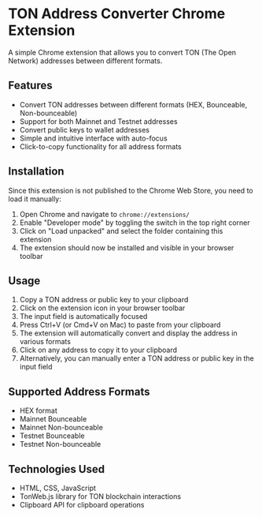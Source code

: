 # TON Address Converter Chrome Extension

A simple Chrome extension that allows you to convert TON (The Open Network) addresses between different formats.

## Features

- Convert TON addresses between different formats (HEX, Bounceable, Non-bounceable)
- Support for both Mainnet and Testnet addresses
- Convert public keys to wallet addresses
- Simple and intuitive interface with auto-focus
- Click-to-copy functionality for all address formats

## Installation

Since this extension is not published to the Chrome Web Store, you need to load it manually:

1. Open Chrome and navigate to `chrome://extensions/`
2. Enable "Developer mode" by toggling the switch in the top right corner
3. Click on "Load unpacked" and select the folder containing this extension
4. The extension should now be installed and visible in your browser toolbar

## Usage

1. Copy a TON address or public key to your clipboard
2. Click on the extension icon in your browser toolbar
3. The input field is automatically focused
4. Press Ctrl+V (or Cmd+V on Mac) to paste from your clipboard
5. The extension will automatically convert and display the address in various formats
6. Click on any address to copy it to your clipboard
7. Alternatively, you can manually enter a TON address or public key in the input field

## Supported Address Formats

- HEX format
- Mainnet Bounceable
- Mainnet Non-bounceable
- Testnet Bounceable
- Testnet Non-bounceable

## Technologies Used

- HTML, CSS, JavaScript
- TonWeb.js library for TON blockchain interactions
- Clipboard API for clipboard operations 
